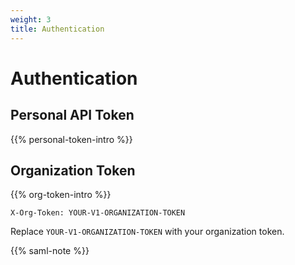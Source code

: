```yaml
---
weight: 3
title: Authentication
---
```


# Authentication

## Personal API Token

{{% personal-token-intro %}}

## Organization Token

{{% org-token-intro %}}

`X-Org-Token: YOUR-V1-ORGANIZATION-TOKEN`

<aside class="notice">
Replace <code>YOUR-V1-ORGANIZATION-TOKEN</code> with your organization token.
</aside>

{{% saml-note %}}
